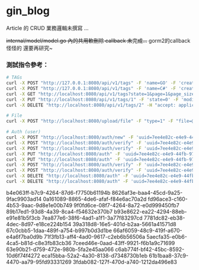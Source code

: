 # gin_blog


Article 的 CRUD 業務邏輯未撰寫 ...

~~internal/model/model.go 內的共用軟刪除 callback 未完成...~~
gorm2的callback怪怪的 還要再研究~

### 測試指令參考：
``` bash
# TAGs
curl -X POST "http://127.0.0.1:8080/api/v1/tags" -F 'name=GO' -F 'created_by=khaos'
curl -X POST "http://127.0.0.1:8080/api/v1/tags" -F 'name=C#' -F 'created_by=khaos'
curl -X GET "http://localhost:8080/api/v1/tags?state=1&page=1&page_size=2" -H "accept: application/json"
curl -X PUT "http://localhost:8080/api/v1/tags/1" -F 'state=0' -F 'modified_by=khaos2'
curl -X DELETE "http://localhost:8080/api/v1/tags/2" -H "accept: application/json"

# File
curl -X POST "http://localhost:8080/upload/file" -F "type=1" -F "file=@/home/kh/img_gin.png"

# Auth (user)
curl -X POST "http://localhost:8080/auth/new" -F 'uuid=7ee4e82c-e4e9-44fb-97d8-aeeeaa9d485f' -F 'password=AAA0809'
curl -X POST "http://localhost:8080/auth/verify" -F 'uuid=7ee4e82c-e4e9-44fb-97d8-aeeeaa9d485f' -F 'password=AAA0808'
curl -X POST "http://localhost:8080/auth/verify" -F 'uuid=7ee4e82c-e4e9-44fb-97d8-aeeeaa9d485f' -F 'password=AAA0809'
curl -X PUT "http://localhost:8080/auth" -F 'uuid=7ee4e82c-e4e9-44fb-97d8-aeeeaa9d485f' -F 'password=AAA0800' -F 'new_password=AAA0808'
curl -X PUT "http://localhost:8080/auth" -F 'uuid=7ee4e82c-e4e9-44fb-97d8-aeeeaa9d485f' -F 'password=AAA0809' -F 'new_password=AAA0808'
curl -X POST "http://localhost:8080/auth/verify" -F 'uuid=7ee4e82c-e4e9-44fb-97d8-aeeeaa9d485f' -F 'password=AAA0809'
curl -X POST "http://localhost:8080/auth/verify" -F 'uuid=7ee4e82c-e4e9-44fb-97d8-aeeeaa9d485f' -F 'password=AAA0808'
curl -X DELETE "http://localhost:8080/auth" -F 'uuid=7ee4e82c-e4e9-44fb-97d8-aeeeaa9d485f'
curl -X DELETE "http://localhost:8080/auth" -F 'uuid=7ee4e82c-e4e9-44fb-97d8-aeeeaa9d485f' -F 'password=AAA0808'


```

b4e063ff-b7c9-4264-87d6-f7750b61194b
8626af3e-baa4-45cd-9a25-9fac9903ad14
0a161089-8865-4de6-afaf-f84e6ac70a2d
fd96ace3-c160-4b53-9aac-9d8e1e00b749
9f0fd6ce-08f7-4264-8a72-e0d999450fb7
89b17ed1-93d8-4a39-8ca4-f54632e370b7
b93e8622-ea22-4294-88eb-e91e81b5f3cb
7ea877e6-38f6-4ad1-a1f1-3a77f83297cd
7781dc82-eb38-4dec-8d97-e18ce224b154
39a318d8-16e5-401d-b2aa-5661a41571d8
67c0cbb5-1daa-489f-a754-b997b0d3d1be
66af6059-48c9-419f-a670-e4a6f7ba0d9b
71f3fb13-aff4-4ad0-9617-c2eb6b56506a
5aecfa35-e0b6-4ca5-b81d-c8e3fb83cb36
7ceed46e-0aad-43ff-9921-f6b1a9c71699
63e90b21-d759-472e-980b-5fa2e45aa066
c6ab774f-bf42-45bc-8592-10d6f74f4272
eca15bba-52a2-4a30-8138-d7348730b1eb
61b1baa8-37c9-4470-aa79-95fd93331269
3fdab082-127f-470d-a740-1212da496e83